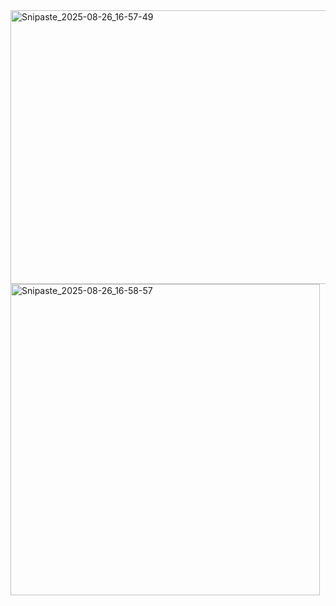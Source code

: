 

<img width="807" height="438" alt="Snipaste_2025-08-26_16-57-49" src="https://github.com/user-attachments/assets/f1e1236d-5db8-4d97-8a55-0b62ee300105" />
<img width="495" height="498" alt="Snipaste_2025-08-26_16-58-57" src="https://github.com/user-attachments/assets/04b4361b-569a-4788-8758-466c672503eb" />
